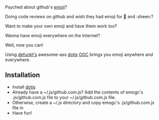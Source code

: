Psyched about github's [emoji](https://github.com/blog/816-emoji)?

Doing code reviews on github and wish they had emoji for :shit: and :sheen:?

Want to make your own emoji and have them work too?

Wanna have emoji everywhere on the Internet?

Well, now you can!


Using [defunkt's](https://github.com/defunkt) awesome-ass [dotjs](https://github.com/defunkt/dotjs) [OGC](http://github.com/flogic/) brings you emoji anywhere and everywhere.

## Installation ##

 - Install [dotjs](https://github.com/defunkt/dotjs)
 - Already have a ~/.js/github.com.js?  Add the contents of emogc's .js/github.com.js file to your ~/.js/github.com.js file.
 - Otherwise, create a ~/.js directory and copy emogc's .js/github.com.js file in
 - Have fun!